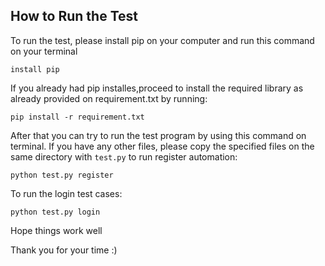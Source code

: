 How to Run the Test
-------------------

To run the test, please install pip on your computer  and run this command on your terminal

    install pip

If you already had pip installes,proceed to install the required library as already provided on requirement.txt by running:

    pip install -r requirement.txt

After that you can try to run the test program by using this command on terminal.
If you have any other files, please copy the specified files on the same directory with `test.py`
to run register automation:

    python test.py register

To run the login test cases:

    python test.py login


Hope things work well

Thank you for your time :)



